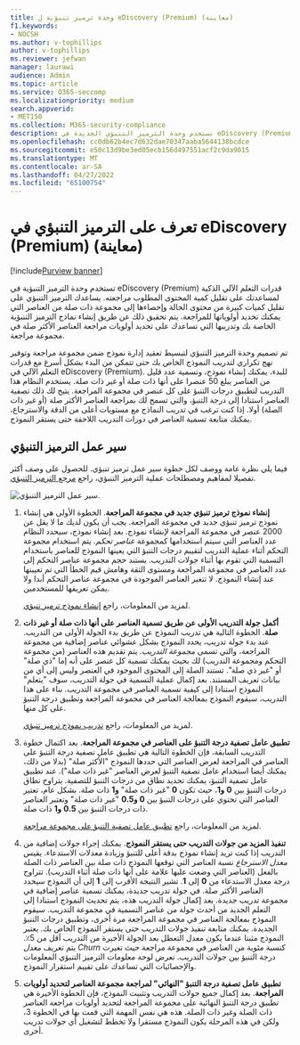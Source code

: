 ```yaml
---
title: وحدة ترميز تنبؤية ل eDiscovery (Premium) (معاينة)
f1.keywords:
- NOCSH
ms.author: v-tophillips
author: v-tophillips
ms.reviewer: jefwan
manager: laurawi
audience: Admin
ms.topic: article
ms.service: O365-seccomp
ms.localizationpriority: medium
search.appverid:
- MET150
ms.collection: M365-security-compliance
description: تستخدم وحدة الترميز التنبؤي الجديدة في eDiscovery (Premium) التعلم الآلي لتحليل العناصر في مجموعة مراجعة للتنبؤ بالعناصر ذات الصلة بحالتك أو التحقيق.
ms.openlocfilehash: cc0db62b4ec7d632dae70347aaba5644138bcdce
ms.sourcegitcommit: e50c13d9be3ed05ecb156d497551acf2c9da9015
ms.translationtype: MT
ms.contentlocale: ar-SA
ms.lasthandoff: 04/27/2022
ms.locfileid: "65100754"
---
```

# <a name="learn-about-predictive-coding-in-ediscovery-premium-preview"></a>تعرف على الترميز التنبؤي في eDiscovery (Premium) (معاينة)

[!include[Purview banner](../includes/purview-rebrand-banner.md)]

تستخدم وحدة الترميز التنبؤية في eDiscovery (Premium) قدرات التعلم الآلي الذكية لمساعدتك على تقليل كمية المحتوى المطلوب مراجعته. يساعدك الترميز التنبؤي على تقليل كميات كبيرة من محتوى الحالة وإحصاءها إلى مجموعة ذات صلة من العناصر التي يمكنك تحديد أولوياتها للمراجعة. يتم تحقيق ذلك عن طريق إنشاء نماذج الترميز التنبؤية الخاصة بك وتدريبها التي تساعدك على تحديد أولويات مراجعة العناصر الأكثر صلة في مجموعة مراجعة.

تم تصميم وحدة الترميز التنبؤي لتبسيط تعقيد إدارة نموذج ضمن مجموعة مراجعة وتوفير نهج تكراري لتدريب النموذج الخاص بك حتى تتمكن من البدء بشكل أسرع مع قدرات التعلم الآلي في eDiscovery (Premium). للبدء، يمكنك إنشاء نموذج، وتسمية عدد قليل من العناصر يبلغ 50 عنصرا على أنها ذات صلة أو غير ذات صلة. يستخدم النظام هذا التدريب لتطبيق درجات التنبؤ على كل عنصر في مجموعة المراجعة. يتيح لك ذلك تصفية العناصر استنادا إلى درجة التنبؤ، والتي تسمح لك بمراجعة العناصر الأكثر صلة (أو غير ذات الصلة) أولا. إذا كنت ترغب في تدريب النماذج مع مستويات أعلى من الدقة والاسترجاع، يمكنك متابعة تسمية العناصر في دورات التدريب اللاحقة حتى يستقر النموذج.  

## <a name="the-predictive-coding-workflow"></a>سير عمل الترميز التنبؤي

فيما يلي نظرة عامة ووصف لكل خطوة سير عمل ترميز تنبؤي. للحصول على وصف أكثر تفصيلا لمفاهيم ومصطلحات عملية الترميز التنبؤي، راجع [مرجع الترميز التنبؤي](predictive-coding-reference.md).

![سير عمل الترميز التنبؤي.](..\media\PredictiveCodingWorkflow.png)

1. **إنشاء نموذج ترميز تنبؤي جديد في مجموعة المراجعة**. الخطوة الأولى هي إنشاء نموذج ترميز تنبؤي جديد في مجموعة المراجعة. يجب أن يكون لديك ما لا يقل عن 2000 عنصر في مجموعة المراجعة لإنشاء نموذج. بعد إنشاء نموذج، سيحدد النظام عدد العناصر التي سيتم استخدامها كمجموعة *عناصر تحكم*. يتم استخدام مجموعة التحكم أثناء عملية التدريب لتقييم درجات التنبؤ التي يعينها النموذج للعناصر باستخدام التسمية التي تقوم بها أثناء جولات التدريب. يستند حجم مجموعة عناصر التحكم إلى عدد العناصر في مجموعة المراجعة ومستوى الثقة وهامش قيم الخطأ التي تم تعيينها عند إنشاء النموذج. لا تتغير العناصر الموجودة في مجموعة عناصر التحكم أبدا ولا يمكن تعريفها للمستخدمين.

   لمزيد من المعلومات، راجع [إنشاء نموذج ترميز تنبؤي](predictive-coding-create-model.md).

2. **أكمل جولة التدريب الأولى عن طريق تسمية العناصر على أنها ذات صلة أو غير ذات صلة**. الخطوة التالية هي تدريب النموذج عن طريق بدء الجولة الأولى من التدريب. عند بدء جولة تدريب، يحدد النموذج بشكل عشوائي عناصر إضافية من مجموعة المراجعة، والتي تسمى *مجموعة التدريب*. يتم تقديم هذه العناصر (من مجموعة التحكم ومجموعة التدريب) لك بحيث يمكنك تسمية كل عنصر على أنه إما "ذي صلة" أو "غير ذي صلة". تستند الصلة إلى المحتوى الموجود في العنصر وليس إلى أي من بيانات تعريف المستند. بعد إكمال عملية التسمية في جولة التدريب، سوف "يتعلم" النموذج استنادا إلى كيفية تسمية العناصر في مجموعة التدريب. بناء على هذا التدريب، سيقوم النموذج بمعالجة العناصر في مجموعة المراجعة وتطبيق درجة التنبؤ على كل منها.

   لمزيد من المعلومات، راجع [تدريب نموذج ترميز تنبؤي](predictive-coding-train-model.md).

3. **تطبيق عامل تصفية درجة التنبؤ على العناصر في مجموعة المراجعة**. بعد اكتمال خطوة التدريب السابقة، فإن الخطوة التالية هي تطبيق عامل تصفية درجة التنبؤ على العناصر في المراجعة لعرض العناصر التي حددها النموذج "الأكثر صلة" (بدلا من ذلك، يمكنك أيضا استخدام عامل تصفية التنبؤ لعرض العناصر "غير ذات صلة"). عند تطبيق عامل تصفية التنبؤ، يمكنك تحديد نطاق من درجات التنبؤ للتصفية. يتراوح نطاق درجات التنبؤ بين **0** **و1**، حيث تكون **0** "غير ذات صلة" **و1** ذات صلة. بشكل عام، تعتبر العناصر التي تحتوي على  درجات التنبؤ بين **0 و0.5** "غير ذات صلة" وتعتبر العناصر ذات درجات التنبؤ بين **0.5** **و1** ذات صلة.

   لمزيد من المعلومات، راجع [تطبيق عامل تصفية التنبؤ على مجموعة مراجعة](predictive-coding-apply-prediction-filter.md).

4. **تنفيذ المزيد من جولات التدريب حتى يستقر النموذج**. يمكنك إجراء جولات إضافية من التدريب إذا كنت تريد إنشاء نموذج بدقة أعلى للتنبؤ وزيادة معدلات الاستدعاء. يقيس *معدل الاسترجاع* نسبة العناصر التي توقعها النموذج ذات صلة بين العناصر ذات الصلة بالفعل (العناصر التي وضعت عليها علامة على أنها ذات صلة أثناء التدريب). تتراوح درجة معدل الاستدعاء من **0** إلى **1**. تشير النتيجة الأقرب إلى **1** إلى أن النموذج سيحدد العناصر الأكثر صلة. في جولة تدريب جديدة، يمكنك تسمية عناصر إضافية في مجموعة تدريب جديدة. بعد إكمال جولة التدريب هذه، يتم تحديث النموذج استنادا إلى التعلم الجديد من أحدث جولة من عناصر التسمية في مجموعة التدريب. سيقوم النموذج بمعالجة العناصر في مجموعة المراجعة مرة أخرى، وتطبيق درجات التنبؤ الجديدة. يمكنك متابعة تنفيذ جولات التدريب حتى يستقر النموذج الخاص بك. يعتبر النموذج مثبتا عندما يكون معدل التعطل بعد الجولة الأخيرة من التدريب أقل من 5٪. يتم تعريف *معدل Churn* كنسبة مئوية من العناصر في مجموعة مراجعة حيث تغيرت درجة التنبؤ بين جولات التدريب. تعرض لوحة معلومات الترميز التنبؤي المعلومات والإحصائيات التي تساعدك على تقييم استقرار النموذج.

5. **تطبيق عامل تصفية درجة التنبؤ "النهائي" لمراجعة مجموعة العناصر لتحديد أولويات المراجعة**. بعد إكمال جميع جولات التدريب وتثبيت النموذج، فإن الخطوة الأخيرة هي تطبيق درجة التنبؤ النهائية على مجموعة المراجعة لتحديد أولويات مراجعة العناصر ذات الصلة وغير ذات الصلة. هذه هي نفس المهمة التي قمت بها في الخطوة 3، ولكن في هذه المرحلة يكون النموذج مستقرا ولا تخطط لتشغيل أي جولات تدريب أخرى.
